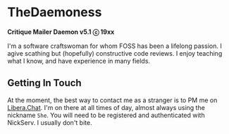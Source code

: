 # TheDaemoness
__Critique Mailer Daemon v5.1 ⓒ 19xx__

I'm a software craftswoman for whom FOSS has been a lifelong passion.
I agive scathing but (hopefully) constructive code reviews.
I enjoy teaching what I know, and have experience in many fields.

## Getting In Touch

At the moment, the best way to contact me as a stranger is to PM me on [Libera.Chat](https://libera.chat/).
I'm on there at all times of day, almost always using the nickname `She`.
You will need to be registered and authenticated with NickServ.
I usually don't bite.
